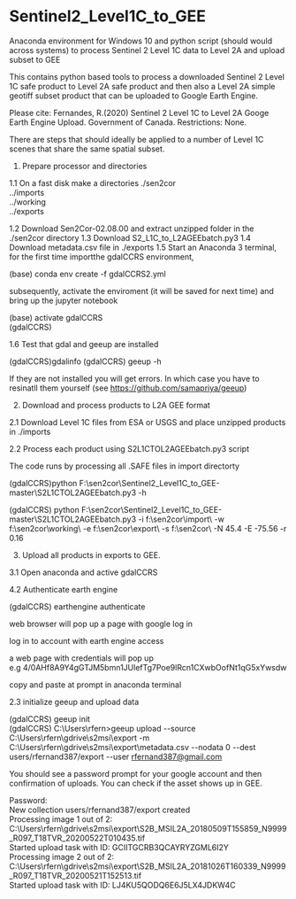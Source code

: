 # Sentinel2_Level1C_to_GEE
Anaconda environment for Windows 10 and python script (should would across systems) to process Sentinel 2 Level 1C data to Level 2A and upload subset to GEE

This contains python based tools to process a downloaded Sentinel 2 Level 1C safe product to Level 2A safe product
and then also a Level 2A simple geotiff subset product that can be uploaded to Google Earth Engine.

Please cite: Fernandes, R.(2020) Sentinel 2 Level 1C to Level 2A Googe Earth Engine Upload.  Government of Canada. 
Restrictions: None.  

There are steps that should ideally be applied to a number of Level 1C scenes that share the same spatial subset.

1.  Prepare processor and directories

1.1 On a fast disk make a directories
./sen2cor  
  ../imports  
  ../working  
  ../exports  

1.2 Download Sen2Cor-02.08.00 and extract unzipped folder in the ./sen2cor directory
1.3 Download S2_L1C_to_L2AGEEbatch.py3
1.4 Download metadata.csv file in ./exports 
1.5 Start an Anaconda 3 terminal,  for the first time importthe gdalCCRS environment,

(base) conda env create -f gdalCCRS2.yml  

subsequently, activate the enviroment (it will be saved for next time) and bring up the jupyter notebook  

(base) activate gdalCCRS    
(gdalCCRS) 

1.6 Test that gdal and geeup are installed

(gdalCCRS)gdalinfo 
(gdalCCRS) geeup -h 

If they are not installed you will get errors.  In which case you have to resinatll them yourself (see https://github.com/samapriya/geeup) 

2. Download and process products to L2A GEE format

2.1 Download Level 1C files from ESA or USGS and place unzipped products in ./imports

2.2   Process each product using S2L1CTOL2AGEEbatch.py3 script

The code runs by processing all .SAFE files in import directorty

(gdalCCRS)python F:\sen2cor\Sentinel2_Level1C_to_GEE-master\S2L1CTOL2AGEEbatch.py3 -h 


(gdalCCRS) python F:\sen2cor\Sentinel2_Level1C_to_GEE-master\S2L1CTOL2AGEEbatch.py3 -i f:\sen2cor\import\ -w f:\sen2cor\working\ -e f:\sen2cor\export\ -s f:\sen2cor\ -N 45.4 -E -75.56 -r 0.16   


3.  Upload all products in exports to GEE.

3.1 Open anaconda and active gdalCCRS

4.2 Authenticate earth engine  

(gdalCCRS) earthengine authenticate  

web browser will pop up a page with google log in  

log in to account with earth engine access  

a web page with credentials will pop up   
e.g 4/0AHf8A9Y4gGTJM5bmn1JUlefTg7Poe9lRcn1CXwbOofNt1qG5xYwsdw  

copy and paste at prompt in anaconda terminal  

2.3 initialize geeup  and upload data

(gdalCCRS) geeup init  
(gdalCCRS) C:\Users\rfern>geeup upload --source C:\Users\rfern\gdrive\s2msi\export -m  C:\Users\rfern\gdrive\s2msi\export\metadata.csv --nodata 0 --dest users/rfernand387/export --user rfernand387@gmail.com  

You should see a password prompt for your google account and then confirmation of uploads.  You can check if the asset shows up in GEE.  

Password:  
New collection users/rfernand387/export created  
Processing image 1 out of 2: C:\Users\rfern\gdrive\s2msi\export\S2B_MSIL2A_20180509T155859_N9999_R097_T18TVR_20200522T010435.tif  
Started upload task with ID: GCIITGCRB3QCAYRYZGML6I2Y  
Processing image 2 out of 2: C:\Users\rfern\gdrive\s2msi\export\S2B_MSIL2A_20181026T160339_N9999_R097_T18TVR_20200521T152513.tif  
Started upload task with ID: LJ4KU5QODQ6E6J5LX4JDKW4C  
